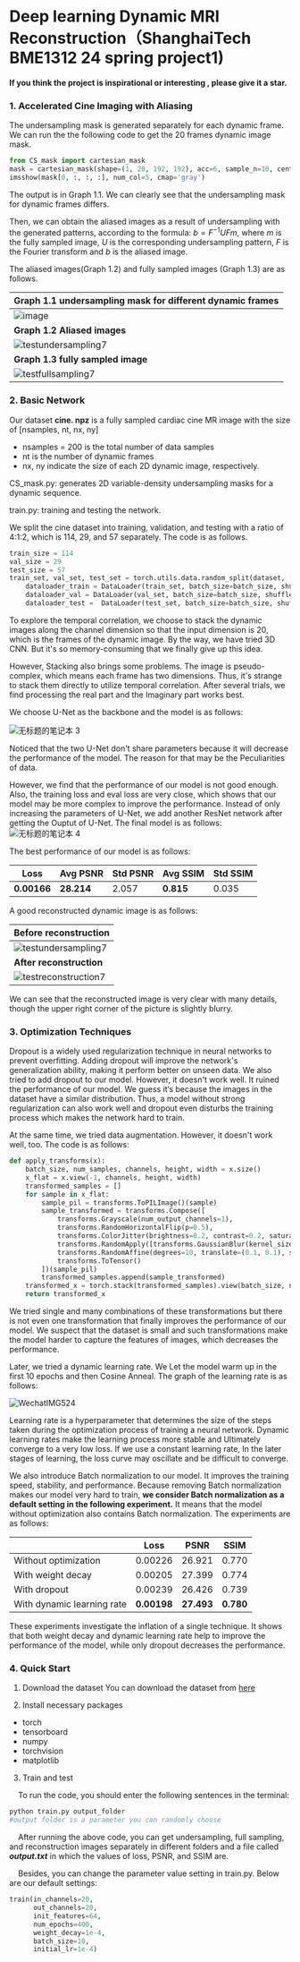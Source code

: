 # Deep learning Dynamic MRI Reconstruction（ShanghaiTech BME1312 24 spring project1)

**If you think the project is inspirational or interesting , please give it a star.**

### 1. Accelerated Cine Imaging with Aliasing

The undersampling mask is generated separately for each dynamic frame. We can run the the following code to get the 20 frames dynamic image mask.

```python
from CS_mask import cartesian_mask
mask = cartesian_mask(shape=(1, 20, 192, 192), acc=6, sample_n=10, centred=True)
imsshow(mask[0, :, :, :], num_col=5, cmap='gray')
```

The output is in Graph 1.1. We can clearly see that the undersampling mask for dynamic frames differs.

Then, we can obtain the aliased images as a result of undersampling with the generated patterns, according to the formula: $b=F^{-1}UFm$, where $m$ is the fully sampled image, $U$ is the corresponding undersampling pattern, $F$ is the Fourier transform and $b$ is the aliased image.

The aliased images(Graph 1.2) and fully sampled images (Graph 1.3) are as follows.

| **Graph 1.1 undersampling mask for different dynamic frames**                     |
| --------------------------------------------------------------------------------- |
| ![image](https://cdn.luogu.com.cn/upload/image_hosting/d9163zht.png)              |
| **Graph 1.2 Aliased images**                                                      |
| ![testundersampling7](https://cdn.luogu.com.cn/upload/image_hosting/j7rsdvge.png) |
| **Graph 1.3 fully sampled image**                                                 |
| ![testfullsampling7](https://cdn.luogu.com.cn/upload/image_hosting/92uhwwav.png)  |

### 2. Basic Network

Our dataset **cine. npz** is a fully sampled cardiac cine MR image with the size of [nsamples, nt, nx, ny]
- nsamples = 200 is the total number of data samples
- nt is the number of dynamic frames
- nx, ny indicate the size of each 2D dynamic image, respectively.

CS_mask.py: generates 2D variable-density undersampling masks for a
dynamic sequence.

train.py: training and testing the network.

We split the cine dataset into training, validation, and testing with a ratio of 4:1:2, which is 114, 29, and 57 separately. The code is as follows.

```python
train_size = 114
val_size = 29
test_size = 57
train_set, val_set, test_set = torch.utils.data.random_split(dataset, [train_size, val_size, test_size])
    dataloader_train = DataLoader(train_set, batch_size=batch_size, shuffle=True)
    dataloader_val = DataLoader(val_set, batch_size=batch_size, shuffle=True)
    dataloader_test =  DataLoader(test_set, batch_size=batch_size, shuffle=True)
```

To explore the temporal correlation, we choose to stack the dynamic images along the channel dimension so that the input dimension is 20, which is the frames of the dynamic image. By the way, we have tried 3D CNN. But it's so memory-consuming that we finally give up this idea.

However, Stacking also brings some problems. The image is pseudo-complex, which means each frame has two dimensions. Thus, it's strange to stack them directly to utilize temporal correlation. After several trials, we find processing the real part and the Imaginary part works best.

We choose U-Net as the backbone and the model is as follows:

![无标题的笔记本 3](https://cdn.luogu.com.cn/upload/image_hosting/g8b899wj.png)

Noticed that the two U-Net don't share parameters because it will decrease the performance of the model. The reason for that may be the Peculiarities of data.

However, we find that the performance of our model is not good enough. Also, the training loss and eval loss are very close, which shows that our model may be more complex to improve the performance. Instead of only increasing the parameters of U-Net, we add another ResNet network after getting the Ouptut of U-Net. The final model is as follows:![无标题的笔记本 4](https://cdn.luogu.com.cn/upload/image_hosting/vqnxwo79.png)

The best performance of our model is as follows:

| Loss        | Avg PSNR   | Std PSNR | Avg SSIM  | Std SSIM |
| ----------- | ---------- | -------- | --------- | -------- |
| **0.00166** | **28.214** | 2.057    | **0.815** | 0.035    |

A good reconstructed dynamic image is as follows:

| **Before reconstruction**                                                          |
| ---------------------------------------------------------------------------------- |
| ![testundersampling7](https://cdn.luogu.com.cn/upload/image_hosting/j7rsdvge.png)  |
| **After reconstruction**                                                           |
| ![testreconstruction7](https://cdn.luogu.com.cn/upload/image_hosting/3rrds8rh.png) |

We can see that the reconstructed image is very clear with many details, though the upper right corner of the picture is slightly blurry.

### 3. Optimization Techniques

Dropout is a widely used regularization technique in neural networks to prevent overfitting. Adding dropout will improve the network's generalization ability, making it perform better on unseen data. We also tried to add dropout to our model. However, it doesn't work well. It ruined the performance of our model. We guess it‘s because the images in the dataset have a similar distribution. Thus, a model without strong regularization can also work well and dropout even disturbs the training process which makes the network hard to train.

At the same time, we tried data augmentation. However, it doesn't work well, too. The code is as follows:

```python
def apply_transforms(x):
    batch_size, num_samples, channels, height, width = x.size()
    x_flat = x.view(-1, channels, height, width)
    transformed_samples = []
    for sample in x_flat:
        sample_pil = transforms.ToPILImage()(sample)
        sample_transformed = transforms.Compose([
            transforms.Grayscale(num_output_channels=1),
            transforms.RandomHorizontalFlip(p=0.5),
            transforms.ColorJitter(brightness=0.2, contrast=0.2, saturation=0.2, hue=0.1),
            transforms.RandomApply([transforms.GaussianBlur(kernel_size=5, sigma=(0.1, 2.0))], p=0.5),
            transforms.RandomAffine(degrees=10, translate=(0.1, 0.1), scale=(0.9, 1.1), shear=5),
            transforms.ToTensor()
        ])(sample_pil)
        transformed_samples.append(sample_transformed)
    transformed_x = torch.stack(transformed_samples).view(batch_size, num_samples, channels, height, width)
    return transformed_x
```

We tried single and many combinations of these transformations but there is not even one transformation that finally improves the performance of our model. We suspect that the dataset is small and such transformations make the model harder to capture the features of images, which decreases the performance.

Later, we tried a dynamic learning rate. We Let the model warm up in the first 10 epochs and then Cosine Anneal. The graph of the learning rate is as follows:

![WechatIMG524](https://cdn.luogu.com.cn/upload/image_hosting/sbdwro2g.png)

Learning rate is a hyperparameter that determines the size of the steps taken during the optimization process of training a neural network. Dynamic learning rates make the learning process more stable and Ultimately converge to a very low loss. If we use a constant learning rate, In the later stages of learning, the loss curve may oscillate and be difficult to converge.

We also introduce Batch normalization to our model. It improves the training speed, stability, and performance. Because removing Batch normalization makes our model very hard to train, **we consider Batch normalization as a default setting in the following experiment.** It means that the model without optimization also contains Batch normalization. The experiments are as follows:

|                            | Loss        | PSNR       | SSIM      |
| -------------------------- | ----------- | ---------- | --------- |
| Without optimization       | 0.00226     | 26.921     | 0.770     |
| With weight decay          | 0.00205     | 27.399     | 0.774     |
| With dropout               | 0.00239     | 26.426     | 0.739     |
| With dynamic learning rate | **0.00198** | **27.493** | **0.780** |

These experiments investigate the inflation of a single technique. It shows that both weight decay and dynamic learning rate help to improve the performance of the model, while only dropout decreases the performance.

### 4. Quick Start
1. Download the dataset
    You can download the dataset from [here](https://drive.google.com/file/d/1heVqEZ549Vf-FO7PPvhrGxTDlfUI0DHQ/view?usp=sharing)

2. Install necessary packages
- torch
- tensorboard
- numpy
- torchvision
- matplotlib
    
3. Train and test

    To run the code, you should enter the following sentences in the terminal:

```python
python train.py output_folder
#output folder is a parameter you can randomly choose
```

    After running the above code, you can get undersampling, full sampling, and reconstruction images separately in different folders and a file called ***output.txt*** in which the values of loss, PSNR, and SSIM are.

    Besides, you can change the parameter value setting in train.py. Below are our default settings:

```python
train(in_channels=20,
      out_channels=20,
      init_features=64,
      num_epochs=400,
      weight_decay=1e-4,
      batch_size=10,
      initial_lr=1e-4)
```
